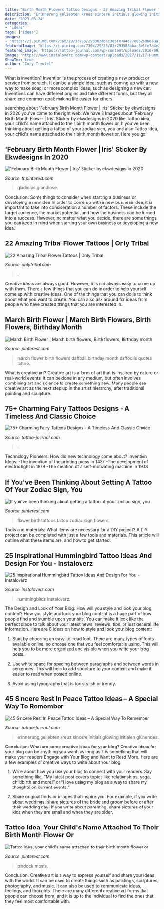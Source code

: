 ```yaml
---
title: "Birth Month Flowers Tattoo Designs - 22 Amazing Tribal Flower Tattoos"
description: "Erinnerung geliebten kreuz sincere initials glowing initialen glühendes"
date: "2023-03-24"
categories:
- "ideas"
tags: ["ideas"]
images:
- "https://i.pinimg.com/736x/29/33/83/293383bbac3e5fe7a4e27e052ad66a8a.jpg"
featuredImage: "https://i.pinimg.com/736x/29/33/83/293383bbac3e5fe7a4e27e052ad66a8a.jpg"
featured_image: "https://tattoo-journal.com/wp-content/uploads/2016/09/rest-in-peace-tattoo9.jpg"
image: "https://www.instaloverz.com/wp-content/uploads/2017/11/17-Hummingbirds-Tattoos-Ideas.jpg"
ShowToc: true
author: "Cory Treutel"
---
```



What is invention?
Invention is the process of creating a new product or service from scratch. It can be a simple idea, such as coming up with a new way to make soap, or more complex ideas, such as designing a new car. Inventions can have different origins and take different forms, but they all share one common goal: making life easier for others.

	

		
searching about &#039;February Birth Month Flower | Iris&#039; Sticker by ekwdesigns in 2020 you've came to the right web. We have 8 Images about &#039;February Birth Month Flower | Iris&#039; Sticker by ekwdesigns in 2020 like Tattoo idea, your child&#039;s name attached to their birth month flower or, If you&#039;ve been thinking about getting a tattoo of your zodiac sign, you and also Tattoo idea, your child&#039;s name attached to their birth month flower or. Here you go:
		
    
## &#039;February Birth Month Flower | Iris&#039; Sticker By Ekwdesigns In 2020

<img loading=lazy src="https://i.pinimg.com/736x/55/ea/84/55ea84ff4ef68fd656d6fcfd76668295.jpg" onerror="this.onerror=null;this.src='https://tse3.mm.bing.net/th?id=OIP.LcEuRSt20zuVPz15flSkFQHaJ3&amp;pid=15.1';" alt="&#039;February Birth Month Flower | Iris&#039; Sticker by ekwdesigns in 2020">

_Source: tr.pinterest.com_

>gladiolus grandiose. 

	

Conclusion: Some things to consider when starting a business or developing a new idea
In order to come up with a new business idea, it is important to take into consideration a number of factors. These include the target audience, the market potential, and how the business can be turned into a success. However, no matter what you decide, there are some things you can keep in mind when starting your own business or developing a new idea.

    
## 22 Amazing Tribal Flower Tattoos | Only Tribal

<img loading=lazy src="https://www.onlytribal.com/wp-content/uploads/2015/12/Tribal-Flower-Tattoo-Designs.jpg" onerror="this.onerror=null;this.src='https://tse4.mm.bing.net/th?id=OIP.uKtYV_ByV5jA4OupiRaT_AHaJ3&amp;pid=15.1';" alt="22 Amazing Tribal Flower Tattoos | Only Tribal">

_Source: onlytribal.com_

>. 

	

Creative ideas are always good. However, it is not always easy to come up with them. There a few things that you can do in order to help yourself come up with creative ideas. One of the things that you can do is to think about what you want to create. You can also ask around for ideas from people who have created things that you are interested in.

    
## March Birth Flower | March Birth Flowers, Birth Flowers, Birthday Month

<img loading=lazy src="https://i.pinimg.com/736x/a2/18/7b/a2187bd161583b42d23948df88cedf15--march-birth-flower-tattoo-march-birth-flowers.jpg" onerror="this.onerror=null;this.src='https://tse3.mm.bing.net/th?id=OIP.4g-d7wwL6fbZsoOTZcfvUwHaIc&amp;pid=15.1';" alt="March Birth Flower | March birth flowers, Birth flowers, Birthday month">

_Source: pinterest.com_

>march flower birth flowers daffodil birthday month daffodils quotes tattoo. 

	

What is creative art?
Creative art is a form of art that is inspired by nature or real-world events. It can be done in any medium, but often involves combining art and science to create something new. Many people see creative art as the next step up in the artist hierarchy, after traditional painting and sculpture.

    
## 75+ Charming Fairy Tattoos Designs - A Timeless And Classic Choice

<img loading=lazy src="https://tattoo-journal.com/wp-content/uploads/2016/07/fairy-tattoo-49-650x813.jpg" onerror="this.onerror=null;this.src='https://tse4.mm.bing.net/th?id=OIP.2WevVREcdR5uGi_iU5INCgHaJQ&amp;pid=15.1';" alt="75+ Charming Fairy Tattoos Designs - A Timeless And Classic Choice">

_Source: tattoo-journal.com_

>. 

	

Technology Pioneers: How did new technology come about?
Invention Ideas: 
-The invention of the printing press in 1437 
-The development of electric light in 1879 
-The creation of a self-motivating machine in 1903

    
## If You&#039;ve Been Thinking About Getting A Tattoo Of Your Zodiac Sign, You

<img loading=lazy src="https://i.pinimg.com/736x/29/33/83/293383bbac3e5fe7a4e27e052ad66a8a.jpg" onerror="this.onerror=null;this.src='https://tse3.mm.bing.net/th?id=OIP.FwlndTo7THxhPRo5GmQ5gQHaHa&amp;pid=15.1';" alt="If you&#039;ve been thinking about getting a tattoo of your zodiac sign, you">

_Source: pinterest.com_

>flower birth tattoos tattoo zodiac sign flowers. 

	

Tools and materials: What items are necessary for a DIY project?
A DIY project can be completed with just a few tools and materials. This article will outline what these items are, and how to get started.

    
## 25 Inspirational Hummingbird Tattoo Ideas And Design For You - Instaloverz

<img loading=lazy src="https://www.instaloverz.com/wp-content/uploads/2017/11/17-Hummingbirds-Tattoos-Ideas.jpg" onerror="this.onerror=null;this.src='https://tse2.mm.bing.net/th?id=OIP.wxCbB8ai5tMl9kRinorA_gHaJ4&amp;pid=15.1';" alt="25 Inspirational Hummingbird Tattoo Ideas And Design For You - Instaloverz">

_Source: instaloverz.com_

>hummingbirds instaloverz. 

	

The Design and Look of Your Blog: How will you style and look your blog content?
How you style and look your blog content is a huge part of how people find and stumble upon your site. You can make it look like the perfect place to talk about your latest news, reviews, tips, or just general life information. Here are 8 ideas on how to style and look your blog content:
1. Start by choosing an easy-to-read font. There are many types of fonts available online, so choose one that you feel comfortable using. This will help you to be more organized and visible when you write your blog posts.

2. Use white space for spacing between paragraphs and between words in sentences. This will help to add structure to your content and make it easier to read when posted online.

3. Avoid using typography that is too stylish or trendy.

    
## 45 Sincere Rest In Peace Tattoo Ideas – A Special Way To Remember

<img loading=lazy src="https://tattoo-journal.com/wp-content/uploads/2016/09/rest-in-peace-tattoo9.jpg" onerror="this.onerror=null;this.src='https://tse3.mm.bing.net/th?id=OIP.DOVG2cDDeVulmVTlDfGh9gHaHa&amp;pid=15.1';" alt="45 Sincere Rest In Peace Tattoo Ideas – A Special Way To Remember">

_Source: tattoo-journal.com_

>erinnerung geliebten kreuz sincere initials glowing initialen glühendes. 

	

Conclusion: What are some creative ideas for your blog?
Creative ideas for your blog can be anything you want, as long as it is something that will make your readers Engage with Your Blog and Want to Read More. Here are a few examples of creative ways to write about your blog:
1. Write about how you use your blog to connect with your readers. Say something like, “My latest post covers topics like relationships, yoga, childbirth and more!” or “I love using my blog as a way to share my thoughts on current events.”

2. Share original finds or images that inspire you. For example, if you write about weddings, share pictures of the bride and groom before or after their wedding day! If you write about parenting, share pictures of your kids when they are small and when they are older.


    
## Tattoo Idea, Your Child&#039;s Name Attached To Their Birth Month Flower Or

<img loading=lazy src="https://i.pinimg.com/originals/98/16/ac/9816aceb38ce838f02d1d0eb4d6af884.jpg" onerror="this.onerror=null;this.src='https://tse3.mm.bing.net/th?id=OIP.PxtpNsjm8p4FGl-JpbwYKAAAAA&amp;pid=15.1';" alt="Tattoo idea, your child&#039;s name attached to their birth month flower or">

_Source: pinterest.com_

>pindock moms. 

	

Conclusion.
Creative art is a way to express yourself and share your ideas with the world. It can be used to create things such as paintings, sculptures, photography, and music. It can also be used to communicate ideas, feelings, and thoughts. There are many different creative art forms that people can choose from, and it is up to the individual to find the ones that they feel most comfortable with.


